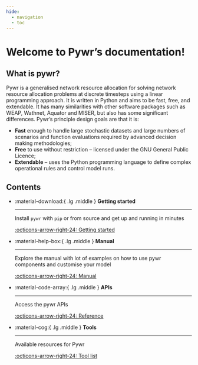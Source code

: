 ```yaml
---
hide:
  - navigation
  - toc
---
```


# Welcome to Pywr’s documentation!

## What is pywr?
Pywr is a generalised network resource allocation for solving network resource allocation problems at discrete 
timesteps using a linear programming approach. It is written in Python and aims to be fast, free, and extendable. 
It has many similarities with other software packages such as WEAP, Wathnet, Aquator and MISER, but also has some
significant differences. Pywr’s principle design goals are that it is:

- **Fast** enough to handle large stochastic datasets and large numbers of scenarios and function evaluations required by advanced decision making methodologies;
- **Free** to use without restriction – licensed under the GNU General Public Licence;
- **Extendable** – uses the Python programming language to define complex operational rules and control model runs.

## Contents

<div class="grid cards" markdown>

-   :material-download:{ .lg .middle } __Getting started__

    ---

    Install `pywr` with `pip` or from source and get up
    and running in minutes

    [:octicons-arrow-right-24: Getting started](./get_started/intro.md)

-   :material-help-box:{ .lg .middle } __Manual__

    ---

    Explore the manual with lot of examples on how to use
    pywr components and customise your model

    [:octicons-arrow-right-24: Manual](./manual/problem.md)

-   :material-code-array:{ .lg .middle } __APIs__

    ---

    Access the pywr APIs

    [:octicons-arrow-right-24: Reference](./api/core/model.md)

-   :material-cog:{ .lg .middle } __Tools__

    ---

    Available resources for Pywr

    [:octicons-arrow-right-24: Tool list](./tools.md)

</div>